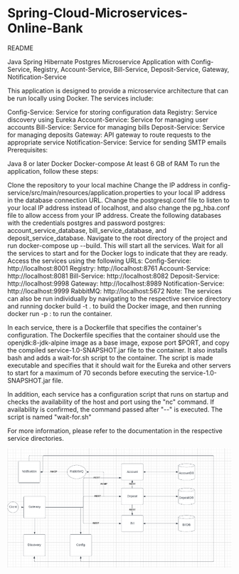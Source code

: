 # Spring-Cloud-Microservices-Online-Bank
README

Java Spring Hibernate Postgres Microservice Application with Config-Service, Registry, Account-Service, Bill-Service, Deposit-Service, Gateway, Notification-Service

This application is designed to provide a microservice architecture that can be run locally using Docker. The services include:

Config-Service: Service for storing configuration data
Registry: Service discovery using Eureka
Account-Service: Service for managing user accounts
Bill-Service: Service for managing bills
Deposit-Service: Service for managing deposits
Gateway: API gateway to route requests to the appropriate service
Notification-Service: Service for sending SMTP emails
Prerequisites:

Java 8 or later
Docker
Docker-compose
At least 6 GB of RAM
To run the application, follow these steps:

Clone the repository to your local machine
Change the IP address in config-service/src/main/resources/application.properties to your local IP address in the database connection URL.
Change the postgresql.conf file to listen to your local IP address instead of localhost, and also change the pg_hba.conf file to allow access from your IP address.
Create the following databases with the credentials postgres and password postgres: account_service_database, bill_service_database, and deposit_service_database.
Navigate to the root directory of the project and run docker-compose up --build. This will start all the services.
Wait for all the services to start and for the Docker logs to indicate that they are ready.
Access the services using the following URLs:
Config-Service: http://localhost:8001
Registry: http://localhost:8761
Account-Service: http://localhost:8081
Bill-Service: http://localhost:8082
Deposit-Service: http://localhost:9998
Gateway: http://localhost:8989
Notification-Service: http://localhost:9999
RabbitMQ: http://localhost:5672
Note: The services can also be run individually by navigating to the respective service directory and running docker build -t <name> . to build the Docker image, and then running docker run -p <port>:<port> <name> to run the container. 

In each service, there is a Dockerfile that specifies the container's configuration. The Dockerfile specifies that the container should use the openjdk:8-jdk-alpine image as a base image, expose port $PORT, and copy the compiled service-1.0-SNAPSHOT.jar file to the container. It also installs bash and adds a wait-for.sh script to the container. The script is made executable and specifies that it should wait for the Eureka and other servers to start for a maximum of 70 seconds before executing the service-1.0-SNAPSHOT.jar file.

In addition, each service has a configuration script that runs on startup and checks the availability of the host and port using the "nc" command. If availability is confirmed, the command passed after "--" is executed. The script is named "wait-for.sh"

For more information, please refer to the documentation in the respective service directories.
  
  ![BankMicroservices.png](https://github.com/master7dok/spring-cloud-microservices/blob/master/BankMicroservices.png)
